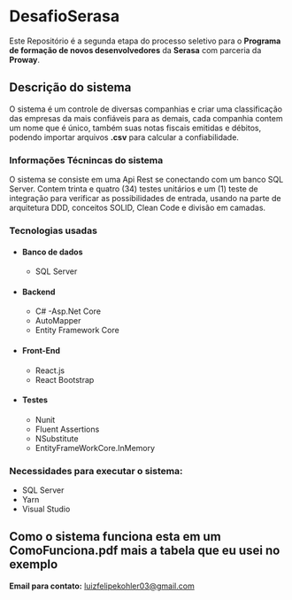 # DesafioSerasa
Este Repositório é a segunda etapa do processo seletivo para o **Programa de formação de novos desenvolvedores** da **Serasa** com parceria da **Proway**.

## Descrição do sistema
O sistema é um controle de diversas companhias e criar uma classificação das empresas da mais confiáveis para as demais, cada companhia contem um nome que é único, também suas notas fiscais emitidas e débitos, podendo importar arquivos **.csv** para calcular a confiabilidade.

### Informações Técnincas do sistema
O sistema se consiste em uma Api Rest se conectando com um banco SQL Server. Contem trinta e quatro (34) testes unitários e um (1) teste de integração para verificar as possibilidades de entrada, usando na parte de arquitetura DDD, conceitos SOLID, Clean Code e divisão em camadas.

###  Tecnologias usadas

- #### **Banco de dados**
  - SQL Server
  
- #### **Backend**
    -	C#
    -Asp.Net Core
    -	AutoMapper
    - Entity Framework Core

-	#### **Front-End**
    -	React.js
    -	React Bootstrap

-	#### **Testes**
    -	Nunit
    -	Fluent Assertions
    -	NSubstitute
    -	EntityFrameWorkCore.InMemory
  
  ### Necessidades para executar o sistema:
  
- SQL Server
- Yarn
- Visual Studio

## Como o sistema funciona esta em um ComoFunciona.pdf mais a tabela que eu usei no exemplo

**Email para contato:** luizfelipekohler03@gmail.com
